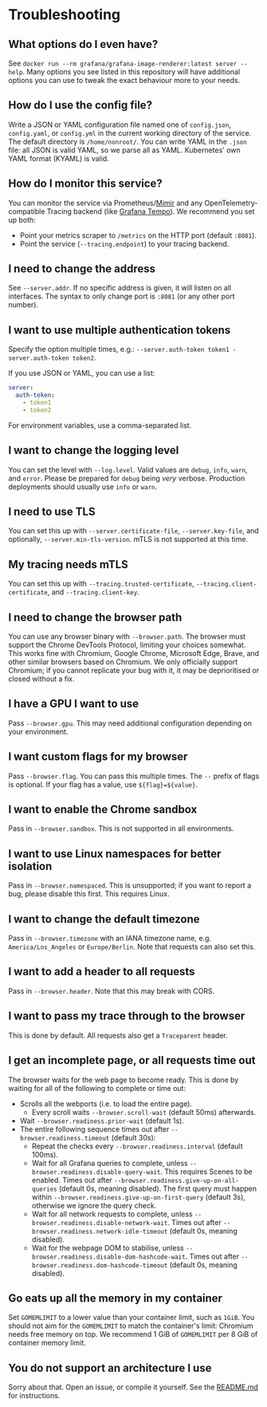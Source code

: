 # Troubleshooting

## What options do I even have?

See `docker run --rm grafana/grafana-image-renderer:latest server --help`.
Many options you see listed in this repository will have additional options you can use to tweak the exact behaviour more to your needs.

## How do I use the config file?

Write a JSON or YAML configuration file named one of `config.json`, `config.yaml`, or `config.yml` in the current working directory of the service.
The default directory is `/home/nonroot/`.
You can write YAML in the `.json` file: all JSON is valid YAML, so we parse all as YAML.
Kubernetes' own YAML format (KYAML) is valid.

## How do I monitor this service?

You can monitor the service via Prometheus/[Mimir](https://grafana.com/oss/mimir) and any OpenTelemetry-compatible Tracing backend (like [Grafana Tempo](https://grafana.com/oss/tempo)).
We recommend you set up both:

- Point your metrics scraper to `/metrics` on the HTTP port (default `:8081`).
- Point the service (`--tracing.endpoint`) to your tracing backend.

## I need to change the address

See `--server.addr`. If no specific address is given, it will listen on all interfaces.
The syntax to only change port is `:8081` (or any other port number).

## I want to use multiple authentication tokens

Specify the option multiple times, e.g.: `--server.auth-token token1 -server.auth-token token2`.

If you use JSON or YAML, you can use a list:

```yaml
server:
  auth-token:
    - token1
    - token2
```

For environment variables, use a comma-separated list.

## I want to change the logging level

You can set the level with `--log.level`. Valid values are `debug`, `info`, `warn`, and `error`.
Please be prepared for `debug` being _very_ verbose.
Production deployments should usually use `info` or `warn`.

## I need to use TLS

You can set this up with `--server.certificate-file`, `--server.key-file`, and optionally, `--server.min-tls-version`.
mTLS is not supported at this time.

## My tracing needs mTLS

You can set this up with `--tracing.trusted-certificate`, `--tracing.client-certificate`, and `--tracing.client-key`.

## I need to change the browser path

You can use any browser binary with `--browser.path`.
The browser must support the Chrome DevTools Protocol, limiting your choices somewhat.
This works fine with Chromium, Google Chrome, Microsoft Edge, Brave, and other similar browsers based on Chromium.
We only officially support Chromium; if you cannot replicate your bug with it, it may be deprioritised or closed without a fix.

## I have a GPU I want to use

Pass `--browser.gpu`. This may need additional configuration depending on your environment.

## I want custom flags for my browser

Pass `--browser.flag`.
You can pass this multiple times.
The `--` prefix of flags is optional.
If your flag has a value, use `${flag}=${value}`.

## I want to enable the Chrome sandbox

Pass in `--browser.sandbox`.
This is not supported in all environments.

## I want to use Linux namespaces for better isolation

Pass in `--browser.namespaced`.
This is unsupported; if you want to report a bug, please disable this first.
This requires Linux.

## I want to change the default timezone

Pass in `--browser.timezone` with an IANA timezone name, e.g. `America/Los_Angeles` or `Europe/Berlin`.
Note that requests can also set this.

## I want to add a header to all requests

Pass in `--browser.header`.
Note that this may break with CORS.

## I want to pass my trace through to the browser

This is done by default.
All requests also get a `Traceparent` header.

## I get an incomplete page, or all requests time out

The browser waits for the web page to become ready.
This is done by waiting for all of the following to complete or time out:

- Scrolls all the webports (i.e. to load the entire page).
  - Every scroll waits `--browser.scroll-wait` (default 50ms) afterwards.
- Wait `--browser.readiness.prior-wait` (default 1s).
- The entire following sequence times out after `--browser.readiness.timeout` (default 30s):
  - Repeat the checks every `--browser.readiness.interval` (default 100ms).
  - Wait for all Grafana queries to complete, unless `--browser.readiness.disable-query-wait`. This requires Scenes to be enabled.
    Times out after `--browser.readiness.give-up-on-all-queries` (default 0s, meaning disabled).
    The first query must happen within `--browser.readiness.give-up-on-first-query` (default 3s), otherwise we ignore the query check.
  - Wait for all network requests to complete, unless `--browser.readiness.disable-network-wait`.
    Times out after `--browser.readiness.network-idle-timeout` (default 0s, meaning disabled).
  - Wait for the webpage DOM to stabilise, unless `--browser.readiness.disable-dom-hashcode-wait`.
    Times out after `--browser.readiness.dom-hashcode-timeout` (default 0s, meaning disabled).

## Go eats up all the memory in my container

Set `GOMEMLIMIT` to a lower value than your container limit, such as `1GiB`.
You should not aim for the `GOMEMLIMIT` to match the container's limit: Chromium needs free memory on top.
We recommend 1 GiB of `GOMEMLIMIT` per 8 GiB of container memory limit.

## You do not support an architecture I use

Sorry about that. Open an issue, or compile it yourself.
See the [README.md](./README.md) for instructions.
